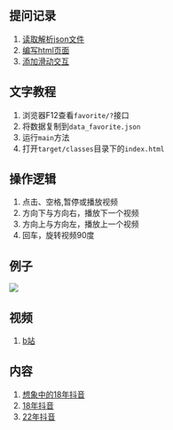 ## 提问记录
1. [读取解析json文件](https://githcc.github.io/webpage_self_html/openai/v1/447cfc59-a940-4098-a7ab-a198aa6ad6c7.html)
2. [编写html页面](https://githcc.github.io/webpage_self_html/openai/v1/a255dacc-73ef-4d5f-9034-86d2263b0819.html)
3. [添加滑动交互](https://githcc.github.io/webpage_self_html/openai/v1/d1dd0249-73c4-4bd9-857a-c3e26c4ea734.html)

## 文字教程
1. 浏览器F12查看`favorite/?`接口
2. 将数据复制到`data_favorite.json`
3. 运行`main`方法
4. 打开`target/classes`目录下的`index.html`

## 操作逻辑
1. 点击、空格,暂停或播放视频
2. 方向下与方向右，播放下一个视频
3. 方向上与方向左，播放上一个视频
4. 回车，旋转视频90度

## 例子
![](gif/20240315_191341.gif)

## 视频
1. [b站](https://www.bilibili.com/video/BV1GJ4m177cG/)

## 内容
1. [想象中的18年抖音](https://githcc.github.io/video_self/18%E5%B9%B4%E6%8A%96%E9%9F%B3/)
2. [18年抖音](https://githcc.github.io/video_self_2/)
3. [22年抖音](https://githcc.github.io/video_self/22%E5%B9%B4%E6%8A%96%E9%9F%B3/)
